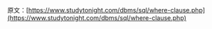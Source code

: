 原文：[https://www.studytonight.com/dbms/sql/where-clause.php](https://www.studytonight.com/dbms/sql/where-clause.php)